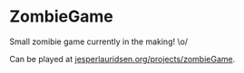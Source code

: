 # ZombieGame
Small zomibie game currently in the making! \o/

Can be played at <a href="jesperlauridsen.org/projects/zombieGame/">jesperlauridsen.org/projects/zombieGame</a>.
